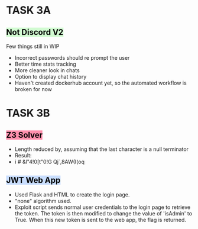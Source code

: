 # **TASK 3A** 
## <mark style="background: #BBFABBA6;"><span style="color:rgb(0, 0, 0)">Not Discord V2</span></mark>

Few things still in WIP
-  Incorrect passwords should re prompt the user 
-  Better time stats tracking
-  More cleaner look in chats
-  Option to display chat history
-  Haven't created dockerhub account yet, so the automated 
	workflow is broken for now

# **TASK 3B**

## <mark style="background: #FF5582A6;"><span style="color:rgb(0, 0, 0)">Z3 Solver</span> </mark>

-  Length reduced by, assuming that the last character is a null terminator 
- Result:
- i # &l"4!0[t"0!G Qj`,8AW(I(oq

## <mark style="background: #ADCCFFA6;"><span style="color:rgb(0, 0, 0)">JWT Web App</span> </mark>

- Used Flask and HTML to create the login page. 
- "none" algorithm used.
- Exploit script sends normal user credentials to the login page to retrieve the token. The token is then modified to change the value of 'isAdmin' to True. When this new token is sent to the web app, the flag is returned. 